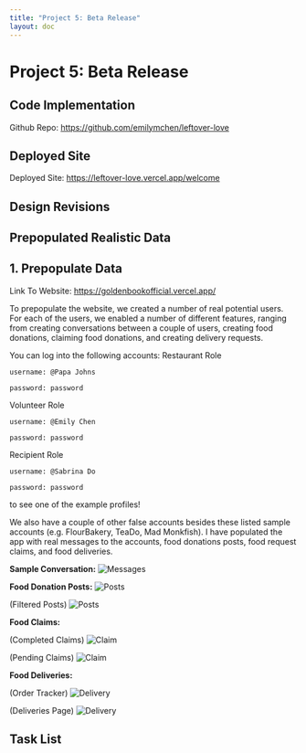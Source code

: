 ```yaml
---
title: "Project 5: Beta Release"
layout: doc
---
```


# Project 5: Beta Release

## Code Implementation

Github Repo:
https://github.com/emilymchen/leftover-love

## Deployed Site

Deployed Site: https://leftover-love.vercel.app/welcome

## Design Revisions

## Prepopulated Realistic Data
## 1. Prepopulate Data

Link To Website: https://goldenbookofficial.vercel.app/

To prepopulate the website, we created a number of real potential users. For each of the users, we enabled a number of different features, ranging from creating conversations between a couple of users, creating food donations, claiming food donations, and creating delivery requests.

You can log into the following accounts:
Restaurant Role
```
username: @Papa Johns

password: password
```

Volunteer Role
```
username: @Emily Chen

password: password
```

Recipient Role
```
username: @Sabrina Do

password: password
```
to see one of the example profiles!

We also have a couple of other false accounts besides these listed sample accounts (e.g. FlourBakery, TeaDo, Mad Monkfish). I have populated the app with real messages to the accounts, food donations posts, food request claims, and food deliveries.

__Sample Conversation:__
![Messages](/assets/images/Assignments/P5/conversation.png)


__Food Donation Posts:__
![Posts](/assets/images/Assignments/P5/available_food.png)

(Filtered Posts)
![Posts](/assets/images/Assignments/P5/available_donations_filtered.png)


__Food Claims:__

(Completed Claims)
![Claim](/assets/images/Assignments/P5/completed_pickup_claims.png)

(Pending Claims)
![Claim](/assets/images/Assignments/P5/pending_claims.png)


__Food Deliveries:__

(Order Tracker)
![Delivery](/assets/images/Assignments/P5/order_tracker.png)

(Deliveries Page)
![Delivery](/assets/images/Assignments/P5/deliveries.png)

## Task List

